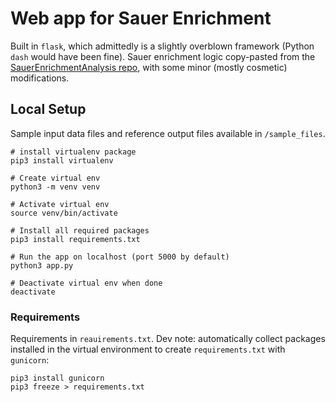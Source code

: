 # Web app for Sauer Enrichment

Built in `flask`, which admittedly is a slightly overblown framework (Python `dash` would have been fine). Sauer enrichment logic copy-pasted from the [SauerEnrichmentAnalysis repo](https://github.com/MetabolomicsAustralia-Bioinformatics/SauerEnrichmentAnalysis), with some minor (mostly cosmetic) modifications. 

## Local Setup

Sample input data files and reference output files available in `/sample_files`. 

```
# install virtualenv package
pip3 install virtualenv

# Create virtual env
python3 -m venv venv

# Activate virtual env
source venv/bin/activate

# Install all required packages
pip3 install requirements.txt

# Run the app on localhost (port 5000 by default)
python3 app.py

# Deactivate virtual env when done
deactivate
```

### Requirements

Requirements in `reauirements.txt`. 
Dev note: automatically collect packages installed in the virtual environment to create `requirements.txt` with `gunicorn`:

```
pip3 install gunicorn
pip3 freeze > requirements.txt
```